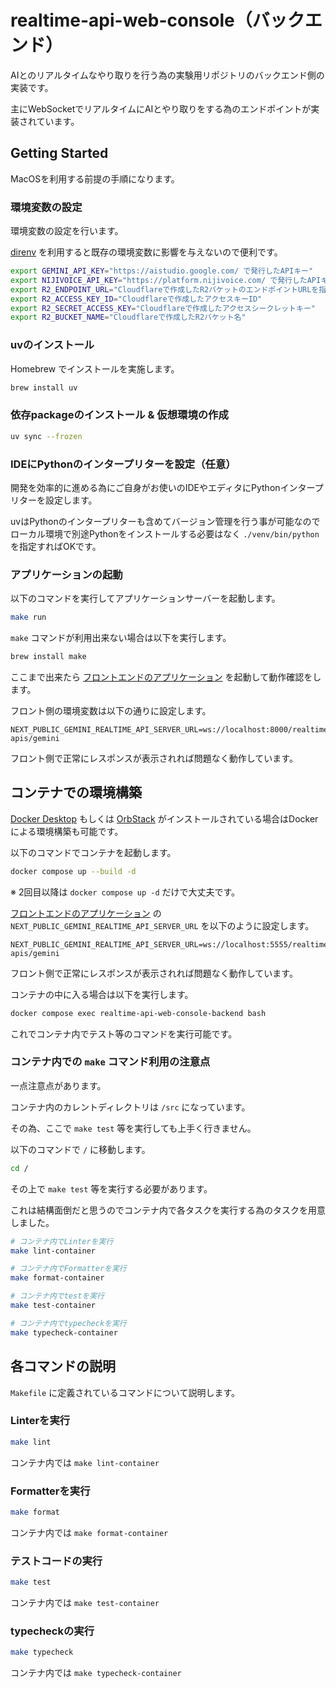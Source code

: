 # realtime-api-web-console（バックエンド）

AIとのリアルタイムなやり取りを行う為の実験用リポジトリのバックエンド側の実装です。

主にWebSocketでリアルタイムにAIとやり取りをする為のエンドポイントが実装されています。

## Getting Started

MacOSを利用する前提の手順になります。

### 環境変数の設定

環境変数の設定を行います。

[direnv](https://github.com/direnv/direnv) を利用すると既存の環境変数に影響を与えないので便利です。

```bash
export GEMINI_API_KEY="https://aistudio.google.com/ で発行したAPIキー"
export NIJIVOICE_API_KEY="https://platform.nijivoice.com/ で発行したAPIキー"
export R2_ENDPOINT_URL="Cloudflareで作成したR2バケットのエンドポイントURLを指定（S3 APIの値）"
export R2_ACCESS_KEY_ID="Cloudflareで作成したアクセスキーID"
export R2_SECRET_ACCESS_KEY="Cloudflareで作成したアクセスシークレットキー"
export R2_BUCKET_NAME="Cloudflareで作成したR2バケット名"
```

### uvのインストール

Homebrew でインストールを実施します。

```bash
brew install uv
```

### 依存packageのインストール & 仮想環境の作成

```bash
uv sync --frozen
```

### IDEにPythonのインタープリターを設定（任意）

開発を効率的に進める為にご自身がお使いのIDEやエディタにPythonインタープリターを設定します。

uvはPythonのインタープリターも含めてバージョン管理を行う事が可能なのでローカル環境で別途Pythonをインストールする必要はなく `./venv/bin/python` を指定すればOKです。

### アプリケーションの起動

以下のコマンドを実行してアプリケーションサーバーを起動します。

```bash
make run
```

`make` コマンドが利用出来ない場合は以下を実行します。

```bash
brew install make
```

ここまで出来たら [フロントエンドのアプリケーション](https://github.com/keitakn/realtime-api-web-console/tree/main/frontend) を起動して動作確認をします。

フロント側の環境変数は以下の通りに設定します。

```
NEXT_PUBLIC_GEMINI_REALTIME_API_SERVER_URL=ws://localhost:8000/realtime-apis/gemini
```

フロント側で正常にレスポンスが表示されれば問題なく動作しています。

## コンテナでの環境構築

[Docker Desktop](https://www.docker.com/products/docker-desktop/) もしくは [OrbStack](https://orbstack.dev/) がインストールされている場合はDockerによる環境構築も可能です。

以下のコマンドでコンテナを起動します。

```bash
docker compose up --build -d
```

※ 2回目以降は `docker compose up -d` だけで大丈夫です。

[フロントエンドのアプリケーション](https://github.com/keitakn/realtime-api-web-console/tree/main/frontend) の `NEXT_PUBLIC_GEMINI_REALTIME_API_SERVER_URL` を以下のように設定します。

```
NEXT_PUBLIC_GEMINI_REALTIME_API_SERVER_URL=ws://localhost:5555/realtime-apis/gemini
```

フロント側で正常にレスポンスが表示されれば問題なく動作しています。

コンテナの中に入る場合は以下を実行します。

```bash
docker compose exec realtime-api-web-console-backend bash
```

これでコンテナ内でテスト等のコマンドを実行可能です。

### コンテナ内での `make` コマンド利用の注意点

一点注意点があります。

コンテナ内のカレントディレクトリは `/src` になっています。

その為、ここで `make test` 等を実行しても上手く行きません。

以下のコマンドで `/` に移動します。

```bash
cd /
```

その上で `make test` 等を実行する必要があります。

これは結構面倒だと思うのでコンテナ内で各タスクを実行する為のタスクを用意しました。

```bash
# コンテナ内でLinterを実行
make lint-container

# コンテナ内でFormatterを実行
make format-container

# コンテナ内でtestを実行
make test-container

# コンテナ内でtypecheckを実行
make typecheck-container
```

## 各コマンドの説明

`Makefile` に定義されているコマンドについて説明します。

### Linterを実行

```bash
make lint
```

コンテナ内では `make lint-container`

### Formatterを実行

```bash
make format
```

コンテナ内では `make format-container`

### テストコードの実行

```bash
make test
```

コンテナ内では `make test-container`

### typecheckの実行

```bash
make typecheck
```

コンテナ内では `make typecheck-container`
